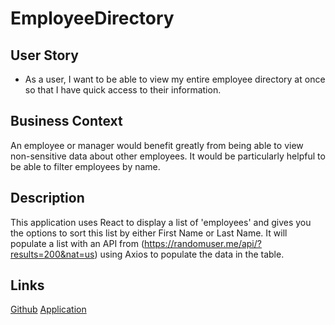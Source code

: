 # EmployeeDirectory

## User Story

* As a user, I want to be able to view my entire employee directory at once so that I have quick access to their information.

## Business Context

An employee or manager would benefit greatly from being able to view non-sensitive data about other employees. It would be particularly helpful to be able to filter employees by name.

## Description

This application uses React to display a list of 'employees' and gives you the options to sort this list by either First Name or Last Name. It will populate a list with an API from (https://randomuser.me/api/?results=200&nat=us) using Axios to populate the data in the table.

## Links
[Github](https://github.com/whit3hat/Employee-Directory)
[Application](https://aqueous-spire-95907.herokuapp.com/)